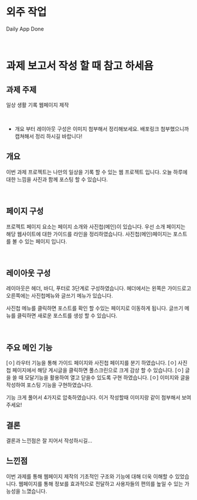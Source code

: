 # 외주 작업

Daily App Done

<br />

# 과제 보고서 작성 할 때 참고 하세욤

## 과제 주제

일상 생활 기록 웹페이지 제작

<br />

- 개요 부터 레이아웃 구성은 이미지 첨부해서 정리해보세요. 배포링크 첨부했으니까 캡쳐해서 정리 하시길 바랍니다!

## 개요

이번 과제 프로젝트는 나만의 일상을 기록 할 수 있는 웹 프로젝트 입니다. 오늘 하루에 대한 느낌을 사진과 함께 포스팅 할 수 있습니다.

<br />

## 페이지 구성

프로젝트 페이지 요소는 페이지 소개와 사진첩(메인)이 있습니다.
우선 소개 페이지는 해당 웹사이트에 대한 가이드를 라인을 정리하였습니다.
사진첩(메인)페이지는 포스트를 볼 수 있는 페이지 입니다.

<br />

## 레이아웃 구성

레이아웃은 헤더, 바디, 푸터로 3단계로 구성하였습니다.
헤더에서는 왼쪽은 가이드로고 오른쪽에는 사진첩메뉴와 글쓰기 메뉴가 있습니다.

사진첩 메뉴를 클릭하면 포스트를 확인 할 수있는 페이지로 이동하게 됩니다.
글쓰기 메뉴를 클릭하면 새로운 포스트를 생성 할 수 있습니다.

<br />

## 주요 메인 기능

[ㅇ] 라우터 기능을 통해 가이드 페이지와 사진첩 페이지를 분기 하였습니다.
[ㅇ] 사진첩 페이지에서 해당 게시글을 클릭하면 풀스크린으로 크게 감상 할 수 있습니다.
[ㅇ] 글을 쓸 때 모달기능을 활용하여 열고 닫을수 있도록 구현 하였습니다.
[ㅇ] 이미지와 글을 작성하여 포스팅 기능을 구현하였습니다.

기능 크게 풀어서 4가지로 압축하였습니다. 이거 작성할때 이미지랑 같이 첨부해서 보여주세요!

## 결론

결론과 느낀점은 잘 지어서 작성하시길...

## 느낀점

이번 과제를 통해 웹페이지 제작의 기초적인 구조와 기능에 대해 더욱 이해할 수 있었습니다. 웹페이지를 통해 정보를 효과적으로 전달하고 사용자들의 편의를 높일 수 있는 가능성을 느꼈습니다.
